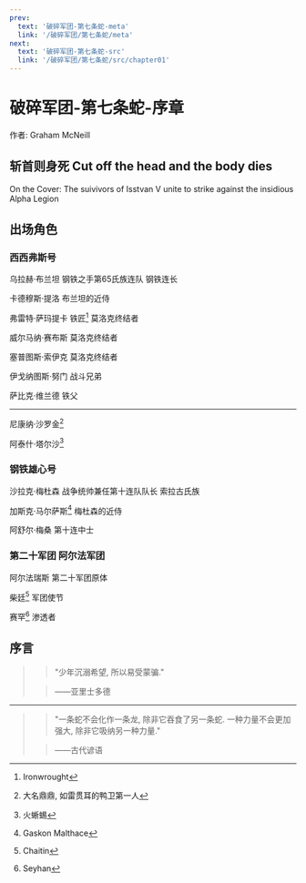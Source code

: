 ```yaml
---
prev:
  text: '破碎军团-第七条蛇-meta'
  link: '/破碎军团/第七条蛇/meta'
next:
  text: '破碎军团-第七条蛇-src'
  link: '/破碎军团/第七条蛇/src/chapter01'
---
```


# 破碎军团-第七条蛇-序章

作者: Graham McNeill

## 斩首则身死 Cut off the head and the body dies

On the Cover: The suivivors of Isstvan V unite to strike against the insidious Alpha Legion

## 出场角色

### 西西弗斯号

乌拉赫·布兰坦 钢铁之手第65氏族连队 钢铁连长

卡德穆斯·提洛 布兰坦的近侍

弗雷特·萨玛提卡 铁匠[^6] 莫洛克终结者

威尔马纳·赛布斯 莫洛克终结者

塞普图斯·索伊克 莫洛克终结者

伊戈纳图斯·努门 战斗兄弟

萨比克·维兰德 铁父

--------

尼康纳·沙罗金[^1]

阿泰什·塔尔沙[^2]

### 钢铁雄心号

沙拉克·梅杜森 战争统帅兼任第十连队队长 索拉古氏族

加斯克·马尔萨斯[^3] 梅杜森的近侍

阿舒尔·梅桑 第十连中士

### 第二十军团 阿尔法军团

阿尔法瑞斯 第二十军团原体

柴廷[^4] 军团使节

赛罕[^5] 渗透者

## 序言

> > "少年沉溺希望, 所以易受蒙骗."
>
> > ——亚里士多德

--------

> > "一条蛇不会化作一条龙, 除非它吞食了另一条蛇. 一种力量不会更加强大, 除非它吸纳另一种力量."
>
> > ——古代谚语

[^1]: 大名鼎鼎, 如雷贯耳的鸭卫第一人

[^2]: 火蜥蜴

[^3]: Gaskon Malthace

[^4]: Chaitin

[^5]: Seyhan

[^6]: Ironwrought
